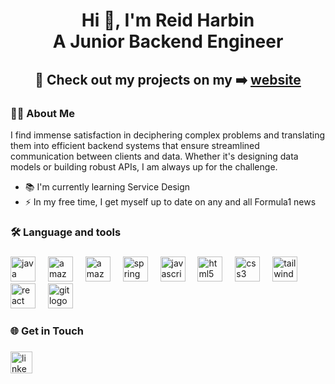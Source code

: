 <h1 align="center">Hi 👋, I'm Reid Harbin </br>A Junior Backend Engineer</h1>
<h2 align="center">👀 Check out my projects on my ➡️ <a align="center" href="https://reidharbin.com" target="_blank">website</a></h2>

###

###

<h3 align="left">👩‍💻  About Me</h3>

I find immense satisfaction in deciphering complex problems and translating them into efficient backend systems that ensure streamlined communication between clients and data. Whether it's designing data models or building robust
APIs, I am always up for the challenge.

- 📚 I'm currently learning Service Design 
- ⚡ In my free time, I get myself up to date on any and all Formula1 news

###

<h3 align="left">🛠 Language and tools</h3>

###

<div align="left">
  <img src="https://skillicons.dev/icons?i=java" height="40" alt="java logo"  />
  <img width="12" />
  <img src="https://skillicons.dev/icons?i=aws" height="40" alt="amazonwebservices logo"  />
  <img width="12" />
  <img src="https://skillicons.dev/icons?i=dynamodb" height="40" alt="amazondynamodb logo"  />
  <img width="12" />
  <img src="https://skillicons.dev/icons?i=spring" height="40" alt="spring logo"  />
  <img width="12" />
  <img src="https://skillicons.dev/icons?i=js" height="40" alt="javascript logo"  />
  <img width="12" />
  <img src="https://skillicons.dev/icons?i=html" height="40" alt="html5 logo"  />
  <img width="12" />
  <img src="https://skillicons.dev/icons?i=css" height="40" alt="css3 logo"  />
  <img width="12" />
  <img src="https://skillicons.dev/icons?i=tailwind" height="40" alt="tailwindcss logo"  />
  <img width="12" />
  <img src="https://skillicons.dev/icons?i=react" height="40" alt="react logo"  />
  <img width="12" />
  <img src="https://skillicons.dev/icons?i=git" height="40" alt="git logo"  />
</div>

### 🌐 Get in Touch

###
  <a href="https://www.linkedin.com/in/reidharbin/" target="_blank">
    <img src="https://img.shields.io/static/v1?message=LinkedIn&logo=linkedin&label=&color=0077B5&logoColor=white&labelColor=&style=for-the-badge" height="35" alt="linkedin logo"  />
  </a>

###
